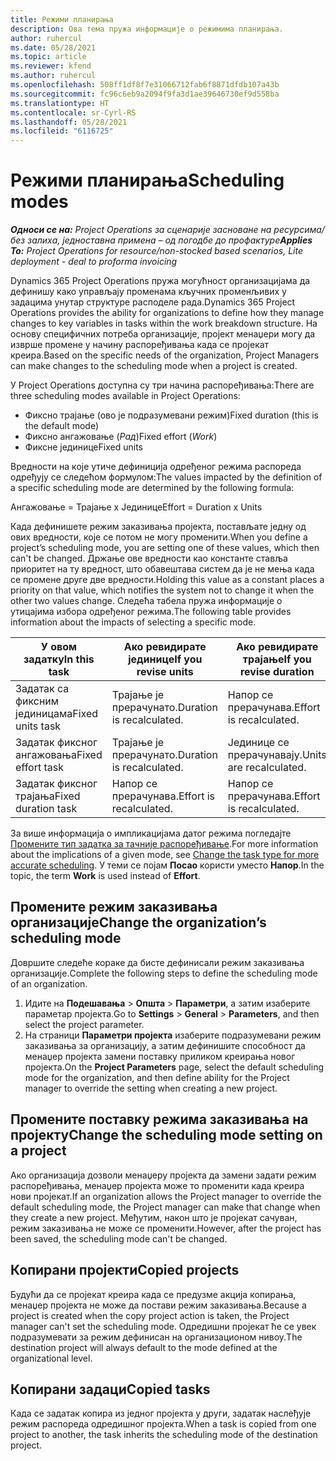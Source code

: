 ```yaml
---
title: Режими планирања
description: Ова тема пружа информације о режимима планирања.
author: ruhercul
ms.date: 05/28/2021
ms.topic: article
ms.reviewer: kfend
ms.author: ruhercul
ms.openlocfilehash: 508ff1df8f7e31066712fab6f8871dfdb107a43b
ms.sourcegitcommit: fc96c6eb9a2094f9fa3d1ae39646730ef9d558ba
ms.translationtype: HT
ms.contentlocale: sr-Cyrl-RS
ms.lasthandoff: 05/28/2021
ms.locfileid: "6116725"
---
```

# <a name="scheduling-modes"></a><span data-ttu-id="1785b-103">Режими планирања</span><span class="sxs-lookup"><span data-stu-id="1785b-103">Scheduling modes</span></span>

<span data-ttu-id="1785b-104">_**Односи се на:** Project Operations за сценарије засноване на ресурсима/без залиха, једноставна примена – од погодбе до профактуре_</span><span class="sxs-lookup"><span data-stu-id="1785b-104">_**Applies To:** Project Operations for resource/non-stocked based scenarios, Lite deployment - deal to proforma invoicing_</span></span>


<span data-ttu-id="1785b-105">Dynamics 365 Project Operations пружа могућност организацијама да дефинишу како управљају променама кључних променљивих у задацима унутар структуре расподеле рада.</span><span class="sxs-lookup"><span data-stu-id="1785b-105">Dynamics 365 Project Operations provides the ability for organizations to define how they manage changes to key variables in tasks within the work breakdown structure.</span></span> <span data-ttu-id="1785b-106">На основу специфичних потреба организације, пројект менаџери могу да изврше промене у начину распоређивања када се пројекат креира.</span><span class="sxs-lookup"><span data-stu-id="1785b-106">Based on the specific needs of the organization, Project Managers can make changes to the scheduling mode when a project is created.</span></span>

<span data-ttu-id="1785b-107">У Project Operations доступна су три начина распоређивања:</span><span class="sxs-lookup"><span data-stu-id="1785b-107">There are three scheduling modes available in Project Operations:</span></span>

  - <span data-ttu-id="1785b-108">Фиксно трајање (ово је подразумевани режим)</span><span class="sxs-lookup"><span data-stu-id="1785b-108">Fixed duration (this is the default mode)</span></span>
  - <span data-ttu-id="1785b-109">Фиксно ангажовање (*Рад*)</span><span class="sxs-lookup"><span data-stu-id="1785b-109">Fixed effort (*Work*)</span></span>
  - <span data-ttu-id="1785b-110">Фиксне јединице</span><span class="sxs-lookup"><span data-stu-id="1785b-110">Fixed units</span></span>

<span data-ttu-id="1785b-111">Вредности на које утиче дефиниција одређеног режима распореда одређују се следећом формулом:</span><span class="sxs-lookup"><span data-stu-id="1785b-111">The values impacted by the definition of a specific scheduling mode are determined by the following formula:</span></span>

  <span data-ttu-id="1785b-112">Ангажовање = Трајање x Јединице</span><span class="sxs-lookup"><span data-stu-id="1785b-112">Effort  = Duration x Units</span></span>

<span data-ttu-id="1785b-113">Када дефинишете режим заказивања пројекта, постављате једну од ових вредности, које се потом не могу променити.</span><span class="sxs-lookup"><span data-stu-id="1785b-113">When you define a project’s scheduling mode, you are setting one of these values, which then can't be changed.</span></span> <span data-ttu-id="1785b-114">Држање ове вредности као константе ставља приоритет на ту вредност, што обавештава систем да је не мења када се промене друге две вредности.</span><span class="sxs-lookup"><span data-stu-id="1785b-114">Holding this value as a constant places a priority on that value, which notifies the system not to change it when the other two values change.</span></span> <span data-ttu-id="1785b-115">Следећа табела пружа информације о утицајима избора одређеног режима.</span><span class="sxs-lookup"><span data-stu-id="1785b-115">The following table provides information about the impacts of selecting a specific mode.</span></span>

| <span data-ttu-id="1785b-116">**У овом задатку**</span><span class="sxs-lookup"><span data-stu-id="1785b-116">**In this task**</span></span>             | <span data-ttu-id="1785b-117">**Ако ревидирате јединице**</span><span class="sxs-lookup"><span data-stu-id="1785b-117">**If you revise units**</span></span>   | <span data-ttu-id="1785b-118">**Ако ревидирате трајање**</span><span class="sxs-lookup"><span data-stu-id="1785b-118">**If you revise duration**</span></span> | <span data-ttu-id="1785b-119">**Ако ревидирате напор**</span><span class="sxs-lookup"><span data-stu-id="1785b-119">**If you revise effort**</span></span>  |
|----------------------|---------------------------|----------------------------|---------------------------|
| <span data-ttu-id="1785b-120">Задатак са фиксним јединицама</span><span class="sxs-lookup"><span data-stu-id="1785b-120">Fixed units task</span></span>     | <span data-ttu-id="1785b-121">Трајање је прерачунато.</span><span class="sxs-lookup"><span data-stu-id="1785b-121">Duration is recalculated.</span></span> | <span data-ttu-id="1785b-122">Напор се прерачунава.</span><span class="sxs-lookup"><span data-stu-id="1785b-122">Effort is recalculated.</span></span>    | <span data-ttu-id="1785b-123">Трајање је прерачунато.</span><span class="sxs-lookup"><span data-stu-id="1785b-123">Duration is recalculated.</span></span> |
| <span data-ttu-id="1785b-124">Задатак фиксног ангажовања</span><span class="sxs-lookup"><span data-stu-id="1785b-124">Fixed effort task</span></span>    | <span data-ttu-id="1785b-125">Трајање је прерачунато.</span><span class="sxs-lookup"><span data-stu-id="1785b-125">Duration is recalculated.</span></span> | <span data-ttu-id="1785b-126">Јединице се прерачунавају.</span><span class="sxs-lookup"><span data-stu-id="1785b-126">Units are recalculated.</span></span>    | <span data-ttu-id="1785b-127">Трајање је прерачунато.</span><span class="sxs-lookup"><span data-stu-id="1785b-127">Duration is recalculated.</span></span> |
| <span data-ttu-id="1785b-128">Задатак фиксног трајања</span><span class="sxs-lookup"><span data-stu-id="1785b-128">Fixed duration task</span></span>  | <span data-ttu-id="1785b-129">Напор се прерачунава.</span><span class="sxs-lookup"><span data-stu-id="1785b-129">Effort is recalculated.</span></span>   | <span data-ttu-id="1785b-130">Напор се прерачунава.</span><span class="sxs-lookup"><span data-stu-id="1785b-130">Effort is recalculated.</span></span>    | <span data-ttu-id="1785b-131">Јединице се прерачунавају.</span><span class="sxs-lookup"><span data-stu-id="1785b-131">Units are recalculated.</span></span>   |

<span data-ttu-id="1785b-132">За више информација о импликацијама датог режима погледајте [Промените тип задатка за тачније распоређивање](https://support.microsoft.com/en-us/office/change-the-task-type-for-more-accurate-scheduling-b0b969ad-45bc-4e9e-8967-435587548a72).</span><span class="sxs-lookup"><span data-stu-id="1785b-132">For more information about the implications of a given mode, see [Change the task type for more accurate scheduling](https://support.microsoft.com/en-us/office/change-the-task-type-for-more-accurate-scheduling-b0b969ad-45bc-4e9e-8967-435587548a72).</span></span> <span data-ttu-id="1785b-133">У теми се појам **Посао** користи уместо **Напор**.</span><span class="sxs-lookup"><span data-stu-id="1785b-133">In the topic, the term **Work** is used instead of **Effort**.</span></span>

## <a name="change-the-organizations-scheduling-mode"></a><span data-ttu-id="1785b-134">Промените режим заказивања организације</span><span class="sxs-lookup"><span data-stu-id="1785b-134">Change the organization’s scheduling mode</span></span>

<span data-ttu-id="1785b-135">Довршите следеће кораке да бисте дефинисали режим заказивања организације.</span><span class="sxs-lookup"><span data-stu-id="1785b-135">Complete the following steps to define the scheduling mode of an organization.</span></span>

1. <span data-ttu-id="1785b-136">Идите на **Подешавања** \> **Општа** \> **Параметри**, а затим изаберите параметар пројекта.</span><span class="sxs-lookup"><span data-stu-id="1785b-136">Go to **Settings** \> **General** \> **Parameters**, and then select the project parameter.</span></span> 
2. <span data-ttu-id="1785b-137">На страници **Параметри пројекта** изаберите подразумевани режим заказивања за организацију, а затим дефинишите способност да менаџер пројекта замени поставку приликом креирања новог пројекта.</span><span class="sxs-lookup"><span data-stu-id="1785b-137">On the **Project Parameters** page, select the default scheduling mode for the organization, and then define ability for the Project manager to override the setting when creating a new project.</span></span>

## <a name="change-the-scheduling-mode-setting-on-a-project"></a><span data-ttu-id="1785b-138">Промените поставку режима заказивања на пројекту</span><span class="sxs-lookup"><span data-stu-id="1785b-138">Change the scheduling mode setting on a project</span></span>

<span data-ttu-id="1785b-139">Ако организација дозволи менаџеру пројекта да замени задати режим распоређивања, менаџер пројекта може то променити када креира нови пројекат.</span><span class="sxs-lookup"><span data-stu-id="1785b-139">If an organization allows the Project manager to override the default scheduling mode, the Project manager can make that change when they create a new project.</span></span> <span data-ttu-id="1785b-140">Међутим, након што је пројекат сачуван, режим заказивања не може се променити.</span><span class="sxs-lookup"><span data-stu-id="1785b-140">However, after the project has been saved, the scheduling mode can't be changed.</span></span>

## <a name="copied-projects"></a><span data-ttu-id="1785b-141">Копирани пројекти</span><span class="sxs-lookup"><span data-stu-id="1785b-141">Copied projects</span></span>

<span data-ttu-id="1785b-142">Будући да се пројекат креира када се предузме акција копирања, менаџер пројекта не може да постави режим заказивања.</span><span class="sxs-lookup"><span data-stu-id="1785b-142">Because a project is created when the copy project action is taken, the Project manager can't set the scheduling mode.</span></span> <span data-ttu-id="1785b-143">Одредишни пројекат ће се увек подразумевати за режим дефинисан на организационом нивоу.</span><span class="sxs-lookup"><span data-stu-id="1785b-143">The destination project will always default to the mode defined at the organizational level.</span></span>

## <a name="copied-tasks"></a><span data-ttu-id="1785b-144">Копирани задаци</span><span class="sxs-lookup"><span data-stu-id="1785b-144">Copied tasks</span></span>

<span data-ttu-id="1785b-145">Када се задатак копира из једног пројекта у други, задатак наслеђује режим распореда одредишног пројекта.</span><span class="sxs-lookup"><span data-stu-id="1785b-145">When a task is copied from one project to another, the task inherits the scheduling mode of the destination project.</span></span>
